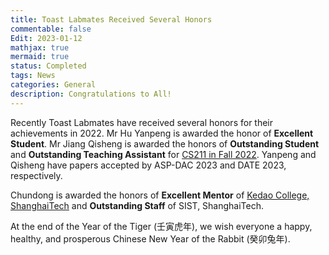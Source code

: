 ```yaml
---
title: Toast Labmates Received Several Honors
commentable: false
Edit: 2023-01-12
mathjax: true
mermaid: true
status: Completed
tags: News
categories: General 
description: Congratulations to All!
---
```


<p>Recently Toast Labmates have received several honors for their achievements in 2022. Mr Hu Yanpeng is awarded the honor of <b>Excellent Student</b>. Mr Jiang Qisheng is awarded the honors of <b>Outstanding Student</b> and <b>Outstanding Teaching Assistant</b> for <a href="https://toast-lab.sist.shanghaitech.edu.cn/courses/CS211@ShanghaiTech/Fall-2022/" target="_blank">CS211 in Fall 2022</a>. Yanpeng and Qisheng have papers accepted by ASP-DAC 2023 and DATE 2023, respectively.</p>

<p>Chundong is awarded the honors of <b>Excellent Mentor</b> of <a href="https://kedao.shanghaitech.edu.cn/" target="_blank">Kedao College, ShanghaiTech</a> and <b>Outstanding Staff</b> of SIST, ShanghaiTech.</p>

<p>At the end of the Year of the Tiger (&#22764;&#23493;&#34382;&#24180;), we wish everyone a happy, healthy, and prosperous Chinese New Year of the Rabbit (&#30328;&#21359;&#20820;&#24180;).</p>


